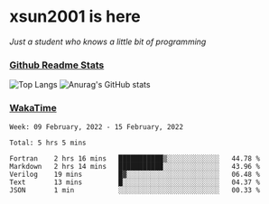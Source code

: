 # xsun2001 is here

*Just a student who knows a little bit of programming*

### [Github Readme Stats](https://github.com/anuraghazra/github-readme-stats)

![Top Langs](https://github-readme-stats.vercel.app/api/top-langs/?username=xsun2001&layout=compact&theme=radical) ![Anurag's GitHub stats](https://github-readme-stats.vercel.app/api?username=xsun2001&show_icons=true&theme=radical)

### [WakaTime](https://wakatime.com)

<!--START_SECTION:waka-->
```text
Week: 09 February, 2022 - 15 February, 2022

Total: 5 hrs 5 mins

Fortran    2 hrs 16 mins   ███████████▒░░░░░░░░░░░░░   44.78 % 
Markdown   2 hrs 14 mins   ███████████░░░░░░░░░░░░░░   43.96 % 
Verilog    19 mins         █▓░░░░░░░░░░░░░░░░░░░░░░░   06.48 % 
Text       13 mins         █░░░░░░░░░░░░░░░░░░░░░░░░   04.37 % 
JSON       1 min           ░░░░░░░░░░░░░░░░░░░░░░░░░   00.33 % 
```
<!--END_SECTION:waka-->
